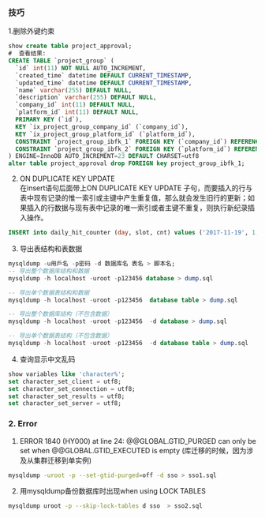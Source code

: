 ### 技巧
1.删除外键约束

```sql
show create table project_approval;
#  查看结果:
CREATE TABLE `project_group` (
  `id` int(11) NOT NULL AUTO_INCREMENT,
  `created_time` datetime DEFAULT CURRENT_TIMESTAMP,
  `updated_time` datetime DEFAULT CURRENT_TIMESTAMP,
  `name` varchar(255) DEFAULT NULL,
  `description` varchar(255) DEFAULT NULL,
  `company_id` int(11) DEFAULT NULL,
  `platform_id` int(11) DEFAULT NULL,
  PRIMARY KEY (`id`),
  KEY `ix_project_group_company_id` (`company_id`),
  KEY `ix_project_group_platform_id` (`platform_id`),
  CONSTRAINT `project_group_ibfk_1` FOREIGN KEY (`company_id`) REFERENCES `company` (`id`),
  CONSTRAINT `project_group_ibfk_2` FOREIGN KEY (`platform_id`) REFERENCES `project_platform` (`id`)
) ENGINE=InnoDB AUTO_INCREMENT=23 DEFAULT CHARSET=utf8
alter table project_approval drop FOREIGN key project_group_ibfk_1;
```

2. ON DUPLICATE KEY UPDATE  
在insert语句后面带上ON DUPLICATE KEY UPDATE 子句，而要插入的行与表中现有记录的惟一索引或主键中产生重复值，那么就会发生旧行的更新；如果插入的行数据与现有表中记录的唯一索引或者主键不重复，则执行新纪录插入操作。

```sql
INSERT into daily_hit_counter (day, slot, cnt) values ('2017-11-19', 1, 1) ON DUPLICATE KEY UPDATE cnt = cnt + 1;
```

3. 导出表结构和表数据
```sql
mysqldump -u用戶名 -p密码 -d 数据库名 表名 > 脚本名; 
-- 导出整个数据库结构和数据
mysqldump -h localhost -uroot -p123456 database > dump.sql

-- 导出单个数据表结构和数据
mysqldump -h localhost -uroot -p123456  database table > dump.sql

-- 导出整个数据库结构（不包含数据）
mysqldump -h localhost -uroot -p123456  -d database > dump.sql

-- 导出单个数据表结构（不包含数据）
mysqldump -h localhost -uroot -p123456  -d database table > dump.sql
```
4. 查询显示中文乱码
```sql
show variables like 'character%';
set character_set_client = utf8;
set character_set_connection = utf8;
set character_set_results = utf8;
set character_set_server = utf8;
```

### 2. Error
1. ERROR 1840 (HY000) at line 24: @@GLOBAL.GTID_PURGED can only be set when @@GLOBAL.GTID_EXECUTED is empty   (库迁移的时候，因为涉及从集群迁移到单实例)
```bash
mysqldump -uroot -p --set-gtid-purged=off -d sso > sso1.sql
```
2. 用mysqldump备份数据库时出现when using LOCK TABLES
```bash
mysqldump uroot -p --skip-lock-tables d sso  > sso2.sql
```